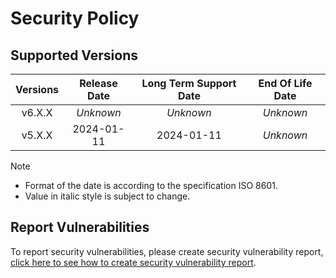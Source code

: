 # Security Policy

## Supported Versions

| **Versions** | **Release Date** | **Long Term Support Date** | **End Of Life Date** |
|:-:|:-:|:-:|:-:|
| v6.X.X | *Unknown* | *Unknown* | *Unknown* |
| v5.X.X | 2024-01-11 | 2024-01-11 | *Unknown* |

> [!NOTE]
> - Format of the date is according to the specification ISO 8601.
> - Value in italic style is subject to change.

## Report Vulnerabilities

To report security vulnerabilities, please create security vulnerability report, [click here to see how to create security vulnerability report](https://github.com/hugoalh/hugoalh/blob/main/guides/universal-contributing.md#create-security-vulnerability-report).
